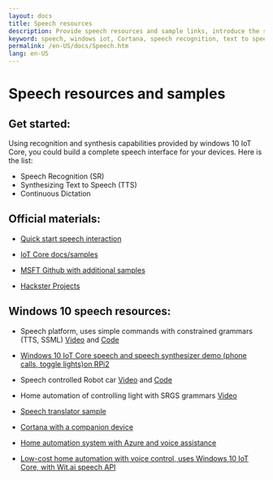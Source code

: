 ```yaml
---
layout: docs
title: Speech resources
description: Provide speech resources and sample links, introduce the speech capability of Windows 10 IoT Core
keyword: speech, windows iot, Cortana, speech recognition, text to speech
permalink: /en-US/docs/Speech.htm
lang: en-US
---
```


# Speech resources and samples

## Get started: 

Using recognition and synthesis capabilities provided by windows 10 IoT Core, you could build a complete speech interface for your devices. Here is the list:

* Speech Recognition (SR)
* Synthesizing Text to Speech (TTS)
* Continuous Dictation

## Official materials:

* [Quick start speech interaction](https://msdn.microsoft.com/library/windows/apps/xaml/dn630426.aspx)

* [IoT Core docs/samples](https://developer.microsoft.com/windows/iot/win10/StartCoding.htm) 

* [MSFT Github with additional samples](https://github.com/ms-iot/samples)

* [Hackster Projects](https://microsoft.hackster.io)


## Windows 10 speech resources:

* Speech platform, uses simple commands with constrained grammars (TTS, SSML) [Video](https://www.youtube.com/watch?v=GiDvBhfNnjU) and [Code](https://github.com/Microsoft/Windows-universal-samples/tree/master/Samples/SpeechRecognitionAndSynthesis) 

* [Windows 10 IoT Core speech and speech synthesizer demo (phone calls, toggle lights)on RPi2](https://www.youtube.com/watch?v=HstKdcP9XRA)

* Speech controlled Robot car [Video](https://www.youtube.com/watch?v=vxUOTgechd4) and [Code](https://www.hackster.io/AnuragVasanwala/speech-controlled-robot-49744c)

* Home automation of controlling light with SRGS grammars [Video](https://www.youtube.com/watch?v=MN18Uo_063g)

* [Speech translator sample](https://github.com/ms-iot/content/blob/develop/en-US/win10/samples/speechtranslator.md)

* [Cortana with a companion device](https://microsoft.hackster.io/ada-plasma-1f5c36/windows-iot-device-interactive-with-cortana-046906?ref=platform&ref_id=4087_trending___&offset=16)

* [Home automation system with Azure and voice assistance](https://microsoft.hackster.io/rishabhbanga/complete-home-automation-system-with-azure-and-voice-assistance-8aa5fd?ref=search&ref_id=speech&offset=1)

* [Low-cost home automation with voice control, uses Windows 10 IoT Core, with Wit.ai speech API](https://microsoft.hackster.io/michael-gillett/dorm-automation-9fed01?ref=search&ref_id=speech&offset=2)
